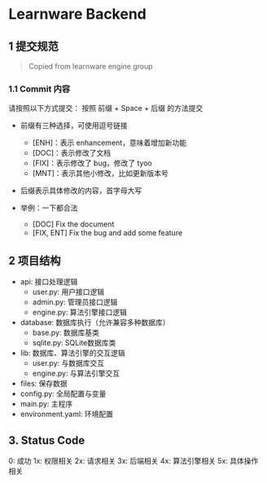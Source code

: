 # Learnware Backend

## 1 提交规范

> Copied from learnware engine group

### 1.1 Commit 内容

请按照以下方式提交：
按照 前缀 + Space + 后缀 的方法提交
* 前缀有三种选择，可使用逗号链接
  *  [ENH]：表示 enhancement，意味着增加新功能
  *  [DOC]：表示修改了文档
  *  [FIX]：表示修改了 bug，修改了 tyoo
  *  [MNT]：表示其他小修改，比如更新版本号

* 后缀表示具体修改的内容，首字母大写
  
* 举例：一下都合法
  * [DOC] Fix the document
  * [FIX, ENT] Fix the bug and add some feature



## 2 项目结构

* api: 接口处理逻辑
  * user.py: 用户接口逻辑
  * admin.py: 管理员接口逻辑
  * engine.py: 算法引擎接口逻辑
* database: 数据库执行（允许兼容多种数据库）
  * base.py: 数据库基类
  * sqlite.py: SQLite数据库类
* lib: 数据库、算法引擎的交互逻辑
  * user.py: 与数据库交互
  * engine.py: 与算法引擎交互
* files: 保存数据
* config.py: 全局配置与变量
* main.py: 主程序
* environment.yaml: 环境配置

## 3. Status Code
0: 成功
1x: 权限相关
2x: 请求相关
3x: 后端相关
4x: 算法引擎相关
5x: 具体操作相关